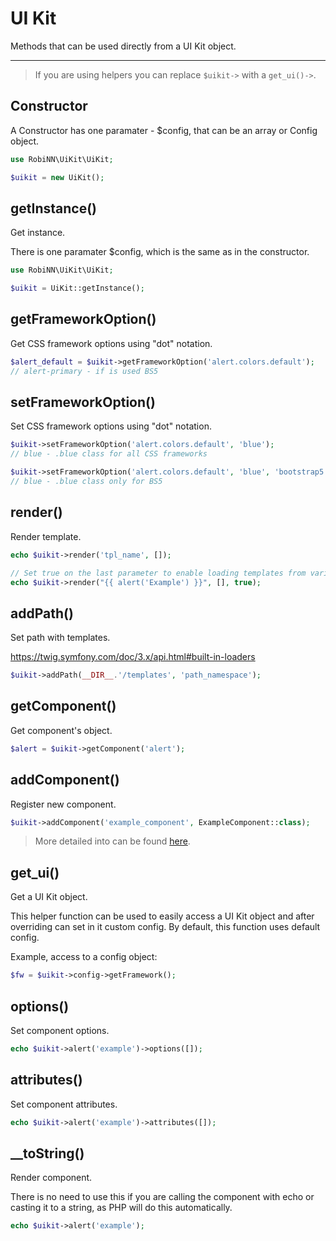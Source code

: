 # UI Kit

Methods that can be used directly from a UI Kit object.

---

> If you are using helpers you can replace `$uikit->` with a `get_ui()->`.

## Constructor

A Constructor has one paramater - $config, that can be an array or Config object.

```php
use RobiNN\UiKit\UiKit;

$uikit = new UiKit();
```

## getInstance()

Get instance.

There is one paramater $config, which is the same as in the constructor.

```php
use RobiNN\UiKit\UiKit;

$uikit = UiKit::getInstance();
```

## getFrameworkOption()

Get CSS framework options using "dot" notation.

```php
$alert_default = $uikit->getFrameworkOption('alert.colors.default');
// alert-primary - if is used BS5
```

## setFrameworkOption()

Set CSS framework options using "dot" notation.

```php
$uikit->setFrameworkOption('alert.colors.default', 'blue');
// blue - .blue class for all CSS frameworks

$uikit->setFrameworkOption('alert.colors.default', 'blue', 'bootstrap5');
// blue - .blue class only for BS5
```

## render()

Render template.

```php
echo $uikit->render('tpl_name', []);

// Set true on the last parameter to enable loading templates from variable
echo $uikit->render("{{ alert('Example') }}", [], true);
```

## addPath()

Set path with templates.

https://twig.symfony.com/doc/3.x/api.html#built-in-loaders

```php
$uikit->addPath(__DIR__.'/templates', 'path_namespace');
```

## getComponent()

Get component's object.

```php
$alert = $uikit->getComponent('alert');
```

## addComponent()

Register new component.

```php
$uikit->addComponent('example_component', ExampleComponent::class);
```

> More detailed into can be found [here](adding-components.md).

## get_ui()

Get a UI Kit object.

This helper function can be used to easily access a UI Kit object and after overriding can set in it custom config.
By default, this function uses default config.

Example, access to a config object:

```php
$fw = $uikit->config->getFramework();
```

## options()

Set component options.

```php
echo $uikit->alert('example')->options([]);
```

## attributes()

Set component attributes.

```php
echo $uikit->alert('example')->attributes([]);
```

## __toString()

Render component.

There is no need to use this if you are calling the component with echo or casting it to a string,
as PHP will do this automatically.

```php
echo $uikit->alert('example');
```

